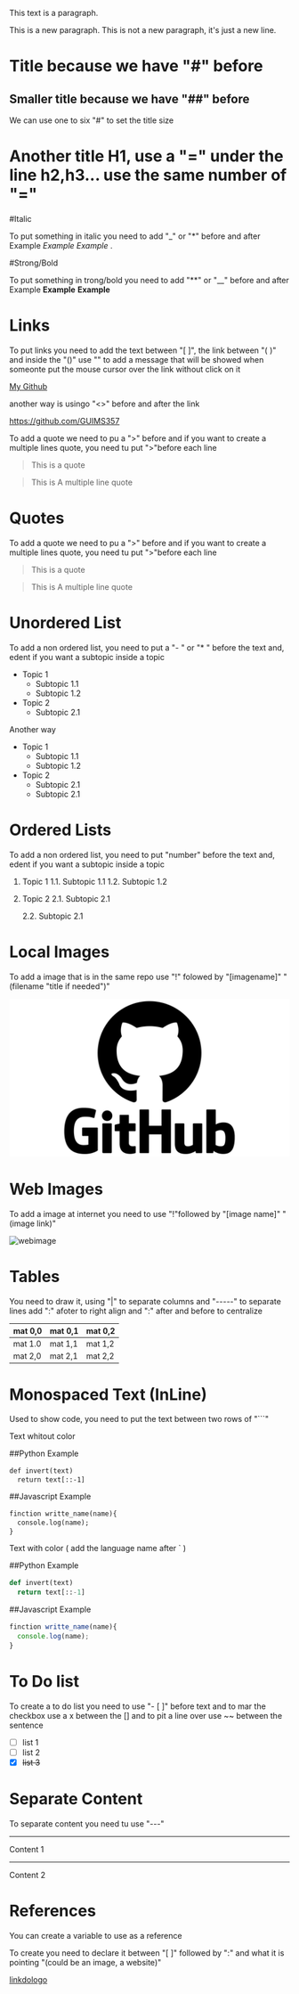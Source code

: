 This text is a paragraph.

This is a new paragraph.
This is not a new paragraph, it's just a new line.

# Title because we have "#" before
## Smaller title because we have "##" before 

We can use one to six "#" to set the title size 

Another title H1, use a "=" under the line h2,h3... use the same number of "="
= 


#Italic

To put something in italic you need to add "_" or "*" before and after
Example _Example_ *Example* . 

#Strong/Bold

To put something in trong/bold you  need to add "**" or "__" before and after
Example **Example** __Example__


# Links

To put links you need to add the text between "[ ]", the link between "( )" and inside the "()" use "" to add a message that will be showed when someonte put the mouse cursor over the link without click on it 

[My Github](https://github.com/GUIMS357 "message when you put the cursor over the link")

another way is usingo "<>" before and after the link

<https://github.com/GUIMS357>


To add a quote we need to pu a ">" before and if you want to create a multiple lines quote, you need tu put ">"before each line
> This is a quote 

>This is
>A multiple line quote


# Quotes

To add a quote we need to pu a ">" before and if you want to create a multiple lines quote, you need tu put ">"before each line
> This is a quote 

>This is
>A multiple line quote

# Unordered List

To add a non ordered list, you need to put a "- " or "* " before the text and, edent if you want a subtopic inside a topic

- Topic 1
  - Subtopic 1.1
  - Subtopic 1.2
- Topic 2
  - Subtopic 2.1

Another way

* Topic 1
  * Subtopic 1.1
  * Subtopic 1.2
* Topic 2
  * Subtopic 2.1
  * Subtopic 2.1



# Ordered Lists

To add a non ordered list, you need to put "number" before the text and, edent if you want a subtopic inside a topic

1. Topic 1
  1.1. Subtopic 1.1
  1.2. Subtopic 1.2
2. Topic 2
    2.1. Subtopic 2.1

    2.2. Subtopic 2.1

# Local Images

To add a image that is in the same repo use "!" folowed by "[imagename]" "(filename "title if needed")"

![gitlogo](GitHub_logo.png "github's logo added to test")

# Web Images

To add a image at internet you need to use "!"followed by "[image name]" "(image link)"

![webimage](https://upload.wikimedia.org/wikipedia/commons/3/37/GNOME_Web_logo--2018.svg)


# Tables

You need to draw it, using "|" to separate columns and "-----" to separate lines add ":" afoter to right align and ":" after and before to centralize

mat 0,0 | mat 0,1| mat 0,2
--------|--------|---------
mat 1.0 | mat 1,1| mat 1,2
mat 2,0| mat 2,1|mat 2,2


# Monospaced Text (InLine)
Used to show code, you need to put  the text between two rows of "```"

Text whitout color

##Python Example

```
def invert(text)
  return text[::-1]
```

##Javascript Example

```
finction writte_name(name){
  console.log(name);
}
```

Text with color ( add the language name after ` )

##Python Example

```python
def invert(text)
  return text[::-1]
```

##Javascript Example

```javascript
finction writte_name(name){
  console.log(name);
}
```


# To Do list

To create a to do list you need to use "- [ ]" before text and to mar the checkbox use a x between the [] and to pit a line over use ~~ between the sentence

- [ ] list 1
- [ ] list 2
- [x] ~~list 3~~

# Separate Content

To separate content you need tu use "---"

---
Content 1

--- 
Content 2

# References

You can create a variable to use as a reference 

To create you need to declare it  between "[ ]" followed by ":" and what it is pointing "(could be an image, a website)"



[linkdologo][gitlogov]



[gitlogov]: GitHub_logo.png




    
